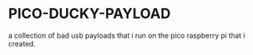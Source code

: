 # PICO-DUCKY-PAYLOAD
a collection of bad usb payloads that i run on the pico raspberry pi that i created.
